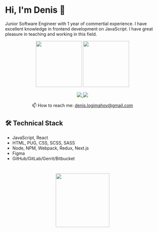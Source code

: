# Hi, I'm Denis 👋
Junior Software Engineer with 1 year of commertial experience. I have excellent knowledge in frontend development on JavaScript.
I have great pleasure in teaching and working in this field.

<p align='center'>
   <a href="https://github-readme-stats.vercel.app/api?username=Denis169&show_icons=true&count_private=true"><img
           height=150
           src="https://github-readme-stats.vercel.app/api?username=Denis169&show_icons=true&count_private=true"/></a>
   <a href="https://github.com/Denis169/github-readme-stats"><img height=150
                                                                  src="https://github-readme-stats.vercel.app/api/top-langs/?username=Denis169&layout=compact"/></a>
</p>

<p align='center'>
   <a href="https://www.linkedin.com/in/dzianis-lahimakhau-559083212/">
       <img src="https://img.shields.io/badge/linkedin-%230077B5.svg?&style=for-the-badge&logo=linkedin&logoColor=white"/>
   </a>
   <a href="https://t.me/Denis_logimahov">
       <img src="https://img.shields.io/badge/Telegram-2CA5E0?style=for-the-badge&logo=telegram&logoColor=white"/>
   </a>
<p align='center'>
   📫 How to reach me: <a href='mailto:denis6125038@gmail.com'>denis.logimahov@gmail.com</a>
</p>

## 🛠 Technical Stack
*   JavaScript, React
*   HTML, PUG, CSS, SCSS, SASS
*   Node, NPM, Webpack, Redux, Next.js
*   Figma
*   GitHub/GitLab/Gerrit/Bitbucket

<div align="center" style="margin: 40px 0">
   <a href="https://github.com/Denis169/github-profile-views-counter">
       <img width="175px" src="https://komarev.com/ghpvc/?username=Denis169&color=DE002D">
   </a>
</div>

